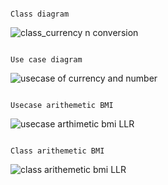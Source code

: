                                                                         Class diagram
                                                                       
 ![class_currency n conversion](https://user-images.githubusercontent.com/78848632/107767707-69d5c180-6d5b-11eb-8bfe-85912a178c3b.jpg)
 
 
                                                                        Use case diagram 
  ![usecase of currency and number](https://user-images.githubusercontent.com/78848632/107767889-ac979980-6d5b-11eb-85e5-9d6c1b84d6e6.jpg)
  
                                                                        Usecase arithemetic BMI
  ![usecase arthimetic bmi LLR](https://user-images.githubusercontent.com/78853339/107767892-ad303000-6d5b-11eb-8d66-07ab7767a6aa.jpg)
  
                                                                        Class arithemetic BMI
  ![class arithemetic bmi LLR](https://user-images.githubusercontent.com/78853339/107768180-144de480-6d5c-11eb-87e7-e4b068d22da5.jpg)
